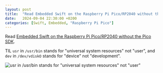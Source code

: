 ```yaml
---
layout: post
title:  "Read Embedded Swift on the Raspberry Pi Pico/RP2040 without the Pico SDK"
date:   2024-09-04 22:30:00 +0200
categories: [Swift, Embedded, "Raspberry Pi Pico"]
---
```

Read [Embedded Swift on the Raspberry Pi Pico/RP2040 without the Pico SDK](https://forums.swift.org/t/embedded-swift-on-the-raspberry-pi-pico-rp2040-without-the-pico-sdk/69338).

TIL `usr` in `/usr/bin` stands for "universal system resources" not "user", and `dev` in `/dev/vdiskO` stands for "device" not "development".

![`usr` in `/usr/bin` stands for "universal system resources" not "user"](/assets/images/IMG_5597.PNG "`usr` in `/usr/bin` stands for \"universal system resources\" not \"user\"")
